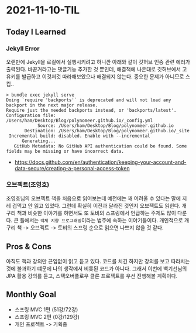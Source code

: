 # 2021-11-10-TIL

## Today I Learned

### Jekyll Error

오랜만에 Jekyll을 로컬에서 실행시키려고 하니깐 아래와 같이 깃허브 인증 관련 에러가 출력된다. 바꾼거라고는 댓글기능 추가한 것 뿐인데, 해결책에 나온대로 깃허브에서 고유키를 발급하고 이것저것 따라해보았으나 해결되지 않는다. 중요한 문제가 아니므로 스킵..

```shell
> bundle exec jekyll serve
Doing `require 'backports'` is deprecated and will not load any backport in the next major release.
Require just the needed backports instead, or 'backports/latest'.
Configuration file: /Users/ham/Desktop/Blog/polynomeer.github.io/_config.yml
            Source: /Users/ham/Desktop/Blog/polynomeer.github.io
       Destination: /Users/ham/Desktop/Blog/polynomeer.github.io/_site
 Incremental build: disabled. Enable with --incremental
      Generating...
   GitHub Metadata: No GitHub API authentication could be found. Some fields may be missing or have incorrect data.
```
- https://docs.github.com/en/authentication/keeping-your-account-and-data-secure/creating-a-personal-access-token

### 오브젝트(조영호)

조영호님의 오브젝트 책을 처음으로 읽어보는데 예전에는 꽤 어려울 수 있다는 말에 지레 겁먹고 안 읽고 있었다. 그런데 확실히 이전과 달라진 것인지 오브젝트도 읽힌다. 개구리 책과 비슷한 이야기를 하면서도 또 토비의 스프링에서 언급하는 주제도 많이 다룬다. 큰 틀에서는 `객체 지향 프로그래밍`이라는 범주에 속하는 이야기들이다. 개인적으로 개구리 책 -> 오브젝트 -> 토비의 스프링 순으로 읽으면 나쁘지 않을 것 같다.

## Pros & Cons

아직도 책과 강의만 끈임없이 읽고 듣고 있다. 코드를 치긴 하지만 강의를 보고 따라치는 것에 불과하기 떄문에 나의 생각에서 비롯된 코드가 아니다. 그래서 이번에 백기선님의 JPA 활용 강의를 듣고, 스택오버플로우 클론 프로젝트를 우선 진행해볼 계획이다.

## Monthly Goal

- 스프링 MVC 1편 (51강/72강)
- 스프링 MVC 2편 (0강/129강)
- 개인 프로젝트 -> 기획중